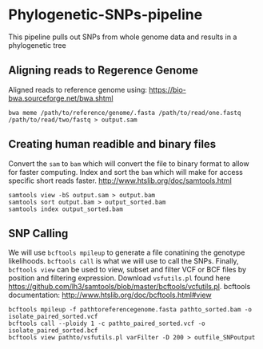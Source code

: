 # Phylogenetic-SNPs-pipeline
This pipeline pulls out SNPs from whole genome data and results in a phylogenetic tree
## Aligning reads to Regerence Genome
Aligned reads to reference genome using: https://bio-bwa.sourceforge.net/bwa.shtml
```
bwa meme /path/to/reference/genome/.fasta /path/to/read/one.fastq /path/to/read/two/fastq > output.sam
```
## Creating human readible and binary files
Convert the `sam` to `bam` which will convert the file to binary format to allow for faster computing. Index and sort the `bam` which will make for access specific short reads faster. http://www.htslib.org/doc/samtools.html
```
samtools view -bS output.sam > output.bam
samtools sort output.bam > output_sorted.bam
samtools index output_sorted.bam
```
## SNP Calling
We will use `bcftools mpileup` to generate a file conatining the genotype likelihoods. `bcftools call` is what we will use to call the SNPs. Finally, `bcftools view` can be used to view, subset and filter VCF or BCF files by position and filtering expression. 
Download `vsfutils.pl` found here https://github.com/lh3/samtools/blob/master/bcftools/vcfutils.pl. bcftools documentation: http://www.htslib.org/doc/bcftools.html#view
```
bcftools mpileup -f pathtoreferencegenome.fasta pathto_sorted.bam -o isolate_paired_sorted.vcf
bcftools call --ploidy 1 -c pathto_paired_sorted.vcf -o isolate_paired_sorted.bcf
bcftools view pathto/vsfutils.pl varFilter -D 200 > outfile_SNPoutput
```

